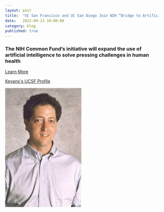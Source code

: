 ```yaml
---
layout: post
title:  "UC San Francisco and UC San Diego Join NIH “Bridge to Artificial Intelligence” Program"
date:   2022-09-13 10:00:00
category: blog
published: true
---
```


### The NIH Common Fund’s initiative will expand the use of artificial intelligence to solve pressing challenges in human health

[Learn More ](https://www.globenewswire.com/news-release/2022/09/13/2515186/0/en/UC-San-Francisco-and-UC-San-Diego-Join-NIH-Bridge-to-Artificial-Intelligence-Program.html)

[Kevans's UCSF Profile](https://profiles.ucsf.edu/kevan.shokat)

![Photo of Kevan](/assets/images/faculty/shokat.jpg)

